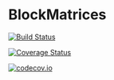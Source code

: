# BlockMatrices

[![Build Status](https://travis-ci.org/mfalt/BlockMatrices.jl.svg?branch=master)](https://travis-ci.org/mfalt/BlockMatrices.jl)

[![Coverage Status](https://coveralls.io/repos/mfalt/BlockMatrices.jl/badge.svg?branch=master&service=github)](https://coveralls.io/github/mfalt/BlockMatrices.jl?branch=master)

[![codecov.io](http://codecov.io/github/mfalt/BlockMatrices.jl/coverage.svg?branch=master)](http://codecov.io/github/mfalt/BlockMatrices.jl?branch=master)

